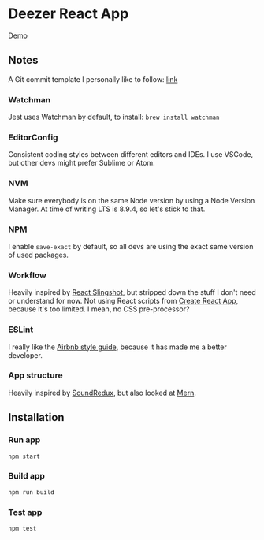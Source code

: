 # Deezer React App
[Demo](https://koenromers.com/deezer-react/)

## Notes
A Git commit template I personally like to follow: [link](https://gist.github.com/adeekshith/cd4c95a064977cdc6c50)
### Watchman
Jest uses Watchman by default, to install: `brew install watchman`
### EditorConfig
Consistent coding styles between different editors and IDEs. I use VSCode, but other devs might prefer Sublime or Atom.
### NVM
Make sure everybody is on the same Node version by using a Node Version Manager.
At time of writing LTS is 8.9.4, so let's stick to that.
### NPM
I enable `save-exact` by default, so all devs are using the exact same version of used packages.
### Workflow
Heavily inspired by [React Slingshot](https://github.com/coryhouse/react-slingshot), but stripped down the stuff I don't need or understand for now.
Not using React scripts from [Create React App](https://github.com/facebook/create-react-app),
because it's too limited. I mean, no CSS pre-processor?
### ESLint
I really like the [Airbnb style guide](https://github.com/airbnb/javascript), because it has made me a better developer.
### App structure
Heavily inspired by [SoundRedux](https://github.com/andrewngu/sound-redux), but also looked at [Mern](https://github.com/Hashnode/mern-starter).

## Installation
### Run app
```
npm start
```
### Build app
```
npm run build
```
### Test app
```
npm test
```
